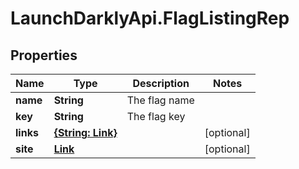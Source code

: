 # LaunchDarklyApi.FlagListingRep

## Properties

Name | Type | Description | Notes
------------ | ------------- | ------------- | -------------
**name** | **String** | The flag name | 
**key** | **String** | The flag key | 
**links** | [**{String: Link}**](Link.md) |  | [optional] 
**site** | [**Link**](Link.md) |  | [optional] 



